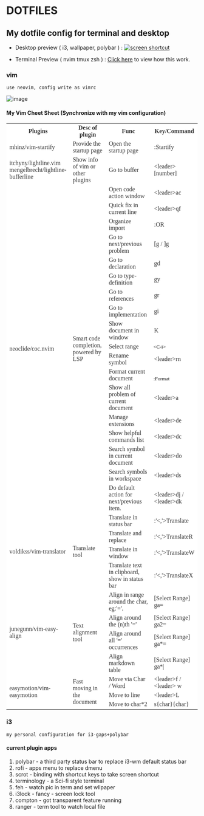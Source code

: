 <!-- markdownlint-disable MD013 MD033-->
# DOTFILES

## My dotfile config for terminal and desktop

- Desktop preview ( i3, wallpaper, polybar ) :
[![screen shortcut](https://s1.ax1x.com/2018/10/10/iYxZkR.md.png)](https://imgchr.com/i/iYxZkR)

- Terminal Preview ( nvim tmux zsh ) :
[Click here](https://drive.google.com/file/d/1M6_sfxfztqIchVFZFh9LQTVj-Qond7QA/view?usp=sharing) to view how this work.

### vim

`use neovim, config write as vimrc`

![image](https://user-images.githubusercontent.com/34125917/117580734-01b13480-b12c-11eb-9077-66e9c3bde13c.png)

#### My Vim Cheet Sheet (Synchronize with my vim configuration)

<style>
.cell1 { background-color: #ffffff; color: #333333; font-family: Comic Sans MS; font-size: 12pt; font-style: normal; font-weight: bold; text-align: center; vertical-align: middle; }
.cell2 { background-color: #ffffff; color: #333333; font-family: Comic Sans MS; font-size: 12pt; font-style: normal; font-weight: normal; text-align: left; vertical-align: middle; }
.cell3 { background-color: #ffffff; color: #333333; font-family: "Comic Sans MS"; font-size: 12pt; font-style: normal; font-weight: normal; text-align: left; vertical-align: bottom; }
.cell4 { background-color: #ffffff; color: #000000; font-family: Comic Sans MS; font-size: 10pt; font-style: normal; font-weight: normal; text-align: left; vertical-align: bottom; }
</style>

<table style="border-collapse: collapse;">
<colgroup>
  <col width="238" />
  <col width="351" />
  <col width="366" />
  <col width="164" />
</colgroup>
<tr height="21"><td class="cell1">Plugins</td><td class="cell1">Desc of plugin</td><td class="cell1">Func</td><td class="cell1">Key/Command</td></tr>
<tr height="21"><td class="cell2">mhinz/vim-startify</td><td class="cell2">Provide the startup page</td><td class="cell2">Open the startup page</td><td class="cell2">:Startify</td></tr>
<tr height="21"><td class="cell2">itchyny/lightline.vim
mengelbrecht/lightline-bufferline</td><td class="cell2">Show info of vim or other plugins</td><td class="cell2">Go to buffer</td><td class="cell2">&lt;leader&gt;[number]</td></tr>
<tr height="21"><td rowspan="18" class="cell2">neoclide/coc.nvim</td><td rowspan="18" class="cell2">Smart code completion, powered by LSP</td><td class="cell2">Open code action window</td><td class="cell2">&lt;leader&gt;ac</td></tr>
<tr height="21"><td class="cell2">Quick fix in current line</td><td class="cell2">&lt;leader&gt;qf</td></tr>
<tr height="21"><td class="cell2">Organize import</td><td class="cell2">:OR</td></tr>
<tr height="21"><td class="cell2">Go to next/previous problem</td><td class="cell2">[g / ]g</td></tr>
<tr height="21"><td class="cell2">Go to declaration</td><td class="cell2">gd</td></tr>
<tr height="21"><td class="cell2">Go to type-definition</td><td class="cell2">gy</td></tr>
<tr height="21"><td class="cell3">Go to references</td><td class="cell2">gr</td></tr>
<tr height="21"><td class="cell3">Go to implementation</td><td class="cell2">gi</td></tr>
<tr height="21"><td class="cell2">Show document in window</td><td class="cell2">K</td></tr>
<tr height="21"><td class="cell2">Select range</td><td class="cell4">&lt;C-i&gt;</td></tr>
<tr height="21"><td class="cell2">Rename symbol</td><td class="cell2">&lt;leader&gt;rn</td></tr>
<tr height="21"><td class="cell2">Format current document</td><td class="cell4">:Format</td></tr>
<tr height="21"><td class="cell2">Show all problem of current document</td><td class="cell2">&lt;leader&gt;a</td></tr>
<tr height="21"><td class="cell2">Manage extensions</td><td class="cell2">&lt;leader&gt;de</td></tr>
<tr height="21"><td class="cell2">Show helpful commands list</td><td class="cell2">&lt;leader&gt;dc</td></tr>
<tr height="21"><td class="cell2">Search symbol in current document</td><td class="cell2">&lt;leader&gt;do</td></tr>
<tr height="21"><td class="cell2">Search symbols in workspace</td><td class="cell2">&lt;leader&gt;ds</td></tr>
<tr height="21"><td class="cell2">Do default action for next/previous item.</td><td class="cell2">&lt;leader&gt;dj / &lt;leader&gt;dk</td></tr>
<tr height="26"><td rowspan="4" class="cell2">voldikss/vim-translator</td><td rowspan="4" class="cell2">Translate tool</td><td class="cell2">Translate in status bar</td><td class="cell2">:'&lt;,'&gt;Translate</td></tr>
<tr height="26"><td class="cell2">Translate and replace</td><td class="cell2">:'&lt;,'&gt;TranslateR</td></tr>
<tr height="26"><td class="cell2">Translate in window</td><td class="cell2">:'&lt;,'&gt;TranslateW</td></tr>
<tr height="26"><td class="cell2">Translate text in clipboard, show in status bar</td><td class="cell2">:'&lt;,'&gt;TranslateX</td></tr>
<tr height="21"><td rowspan="4" class="cell2">junegunn/vim-easy-align</td><td rowspan="4" class="cell2">Text alignment tool</td><td class="cell2">Align in range around the char, eg:'='.</td><td class="cell2">[Select Range] ga=</td></tr>
<tr height="21"><td class="cell2">Align around the (n)th '='</td><td class="cell2">[Select Range] ga2=</td></tr>
<tr height="21"><td class="cell2">Align around all '=' occurrences</td><td class="cell2">[Select Range] ga*=</td></tr>
<tr height="21"><td class="cell2">Align markdown table</td><td class="cell2">[Select Range] ga*|</td></tr>
<tr height="21"><td rowspan="3" class="cell2">easymotion/vim-easymotion</td><td rowspan="3" class="cell2">Fast moving in the document</td><td class="cell2">Move via Char / Word</td><td class="cell2">&lt;leader&gt;f / &lt;leader&gt; w</td></tr>
<tr height="21"><td class="cell2">Move to line</td><td class="cell2">&lt;leader&gt;L</td></tr>
<tr height="21"><td class="cell2">Move to char*2</td><td class="cell2">s{char}{char}</td></tr>
</table>

### i3

`my personal configuration for i3-gaps+polybar`

#### current plugin apps

1. polybar     - a third party status bar to replace i3-wm default status bar
2. rofi        - apps menu to replace dmenu
3. scrot       - binding with shortcut keys to take screen shortcut
4. terminology - a Sci-fi style terminal
5. feh         - watch pic in term and set wllpaper
6. i3lock      - fancy - screen lock tool
7. compton     - got transparent feature running
8. ranger      - term tool to watch local file

